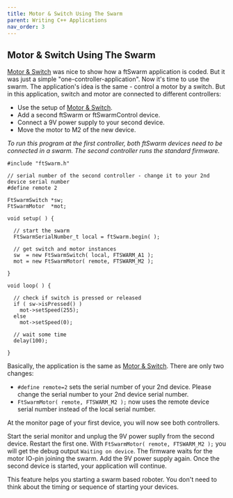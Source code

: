 ```yaml
---
title: Motor & Switch Using The Swarm
parent: Writing C++ Applications
nav_order: 3
---
```


## Motor & Switch Using The Swarm

[Motor & Switch](../2_MotorSwitch) was nice to show how a ftSwarm application is coded. But it was just a simple "one-controller-application".
Now it's time to use the swarm. The application's idea is the same - control a motor by a switch. But in this application, switch and motor
are connected to different controllers:

- Use the setup of [Motor & Switch](../2_MotorSwitch).
- Add a second ftSwarm or ftSwarmControl device.
- Connect a 9V power supply to your second device.
- Move the motor to M2 of the new device.

*To run this program at the first controller, both ftSwarm devices need to be connected in a swarm. The second controller runs the standard firmware.*

```
#include "ftSwarm.h"

// serial number of the second controller - change it to your 2nd device serial number
#define remote 2

FtSwarmSwitch *sw;
FtSwarmMotor  *mot;

void setup( ) {

  // start the swarm
  FtSwarmSerialNumber_t local = ftSwarm.begin( );
	
  // get switch and motor instances
  sw  = new FtSwarmSwitch( local, FTSWARM_A1 );
  mot = new FtSwarmMotor( remote, FTSWARM_M2 );

}

void loop( ) {

  // check if switch is pressed or released
  if ( sw->isPressed() )
    mot->setSpeed(255);
  else
    mot->setSpeed(0);
	
  // wait some time
  delay(100);

}
```

Basically, the application is the same as [Motor & Switch](../2_MotorSwitch). There are only two changes:

- `#define remote=2` sets the serial number of your 2nd device. Please change the serial number to your 2nd device serial number.
- `FtSwarmMotor( remote, FTSWARM_M2 );` now uses the remote device serial number instead of the local serial number.

At the monitor page of your first device, you will now see both controllers.

Start the serial monitor and unplug the 9V power suplly from the second device. Restart the first one. 
With `FtSwarmMotor( remote, FTSWARM_M2 );` you will get the debug output `Waiting on device`. The firmware waits for the motor IO-pin joining the swarm.
Add the 9V power supply again. Once the second device is started, your application will continue.

This feature helps you starting a swarm based roboter. You don't need to think about the timing or sequence of starting your devices.